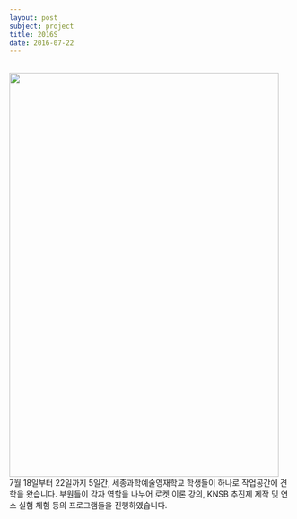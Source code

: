 ```yaml
---
layout: post
subject: project
title: 2016S
date: 2016-07-22
---
```

<br/>
<img src="https://github.com/hsb6350/hanaro.github.io/blob/master/assets/acts/2016summerhigh.jpg?raw=true" width="480" height="720" />
<br/>7월 18일부터 22일까지 5일간, 세종과학예술영재학교 학생들이 하나로 작업공간에 견학을 왔습니다. 부원들이 각자 역할을 나누어 로켓 이론 강의, KNSB 추진제 제작 및 연소 실험 체험 등의 프로그램들을 진행하였습니다.
